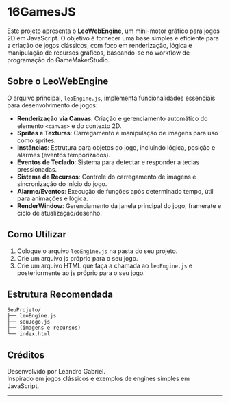 # 16GamesJS

Este projeto apresenta o **LeoWebEngine**, um mini-motor gráfico para jogos 2D em JavaScript. O objetivo é fornecer uma base simples e eficiente para a criação de jogos clássicos, com foco em renderização, lógica e manipulação de recursos gráficos, baseando-se no workflow de programação do GameMakerStudio.

## Sobre o LeoWebEngine

O arquivo principal, `leoEngine.js`, implementa funcionalidades essenciais para desenvolvimento de jogos:

- **Renderização via Canvas**: Criação e gerenciamento automático do elemento `<canvas>` e do contexto 2D.
- **Sprites e Texturas**: Carregamento e manipulação de imagens para uso como sprites.
- **Instâncias**: Estrutura para objetos do jogo, incluindo lógica, posição e alarmes (eventos temporizados).
- **Eventos de Teclado**: Sistema para detectar e responder a teclas pressionadas.
- **Sistema de Recursos**: Controle do carregamento de imagens e sincronização do início do jogo.
- **Alarme/Eventos**: Execução de funções após determinado tempo, útil para animações e lógica.
- **RenderWindow**: Gerenciamento da janela principal do jogo, framerate e ciclo de atualização/desenho.

## Como Utilizar

1. Coloque o arquivo `leoEngine.js` na pasta do seu projeto.
2. Crie um arquivo js próprio para o seu jogo.
3. Crie um arquivo HTML que faça a chamada ao `leoEngine.js` e posteriormente ao js próprio para o seu jogo.

## Estrutura Recomendada

```
SeuProjeto/
├── leoEngine.js
├── seuJogo.js
├── (imagens e recursos)
└── index.html
```

## Créditos

Desenvolvido por Leandro Gabriel.  
Inspirado em jogos clássicos e exemplos de engines simples em JavaScript.

---
